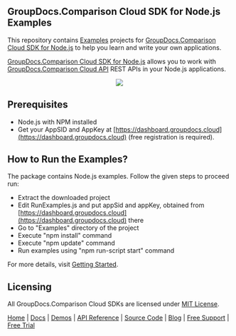 ## GroupDocs.Comparison Cloud SDK for Node.js Examples
This repository contains [Examples](Examples) projects for [GroupDocs.Comparison Cloud SDK for Node.js](https://github.com/groupdocs-comparison-cloud/groupdocs-comparison-cloud-node) to help you learn and write your own applications.


[GroupDocs.Comparison Cloud SDK for Node.js](https://products.groupdocs.cloud/comparison/node) allows you to work with [GroupDocs.Comparison Cloud API](https://products.groupdocs.cloud/comparison) REST APIs in your Node.js applications.

<p align="center">
  <a title="Download complete GroupDocs.Comparison Cloud SDK Node.js Example source code" href="https://github.com/groupdocs-comparison-cloud/groupdocs-comparison-cloud-node-samples/archive/master.zip">
	<img src="https://raw.github.com/AsposeExamples/java-examples-dashboard/master/images/downloadZip-Button-Large.png" />
  </a>
</p>

## Prerequisites

+ Node.js with NPM installed
+ Get your AppSID and AppKey at [https://dashboard.groupdocs.cloud](https://dashboard.groupdocs.cloud) (free registration is required).

## How to Run the Examples?

The package contains Node.js examples. Follow the given steps to proceed run:

* Extract the downloaded project
* Edit RunExamples.js and put appSid and appKey, obtained from [https://dashboard.groupdocs.cloud](https://dashboard.groupdocs.cloud) there
* Go to "Examples" directory of the project
* Execute "npm install" command
* Execute "npm update" command
* Run examples using "npm run-script start" command

For more details, visit  [Getting Started](https://docs.groupdocs.cloud/comparison/getting-started/).

## Licensing
All GroupDocs.Comparison Cloud SDKs are licensed under [MIT License](LICENSE).

[Home](https://www.groupdocs.cloud/) | [Docs](https://docs.groupdocs.cloud/comparison/) | [Demos](https://products.groupdocs.app/comparison/family) | [API Reference](https://apireference.groupdocs.cloud/comparison/) | [Source Code](https://github.com/groupdocs-comparison-cloud/groupdocs-comparison-cloud-node) | [Blog](https://blog.groupdocs.cloud/category/comparison/) | [Free Support](https://forum.groupdocs.cloud/c/comparison) | [Free Trial](https://purchase.groupdocs.cloud/trial)
